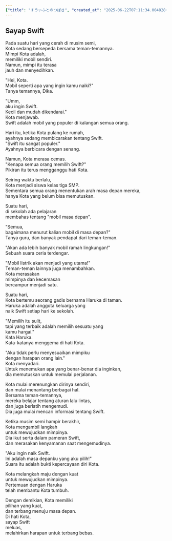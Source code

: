 ```yaml
---
{"title": "すうぃふとのつばさ", "created_at": "2025-06-22T07:11:34.004828+09:00"}
---
```


## Sayap Swift

Pada suatu hari yang cerah di musim semi,  
Kota sedang bersepeda bersama teman-temannya.  
Mimpi Kota adalah,  
memiliki mobil sendiri.  
Namun, mimpi itu terasa  
jauh dan menyedihkan.

"Hei, Kota.  
Mobil seperti apa yang ingin kamu naiki?"  
Tanya temannya, Dika.

"Umm,  
aku ingin Swift.  
Kecil dan mudah dikendarai."  
Kota menjawab.  
Swift adalah mobil yang populer di kalangan semua orang.

Hari itu, ketika Kota pulang ke rumah,  
ayahnya sedang membicarakan tentang Swift.  
"Swift itu sangat populer."  
Ayahnya berbicara dengan senang.

Namun, Kota merasa cemas.  
"Kenapa semua orang memilih Swift?"  
Pikiran itu terus mengganggu hati Kota.

Seiring waktu berlalu,  
Kota menjadi siswa kelas tiga SMP.  
Sementara semua orang menentukan arah masa depan mereka,  
hanya Kota yang belum bisa memutuskan.

Suatu hari,  
di sekolah ada pelajaran  
membahas tentang "mobil masa depan".

"Semua,  
bagaimana menurut kalian mobil di masa depan?"  
Tanya guru, dan banyak pendapat dari teman-teman.

"Akan ada lebih banyak mobil ramah lingkungan!"  
Sebuah suara ceria terdengar.

"Mobil listrik akan menjadi yang utama!"  
Teman-teman lainnya juga menambahkan.  
Kota merasakan  
mimpinya dan kecemasan  
bercampur menjadi satu.

Suatu hari,  
Kota bertemu seorang gadis bernama Haruka di taman.  
Haruka adalah anggota keluarga yang  
naik Swift setiap hari ke sekolah.

"Memilih itu sulit,  
tapi yang terbaik adalah memilih sesuatu yang  
kamu hargai."  
Kata Haruka.  
Kata-katanya menggema di hati Kota.

"Aku tidak perlu menyesuaikan mimpiku  
dengan harapan orang lain."  
Kota menyadari.  
Untuk menemukan apa yang benar-benar dia inginkan,  
dia memutuskan untuk memulai perjalanan.

Kota mulai merenungkan dirinya sendiri,  
dan mulai menantang berbagai hal.  
Bersama teman-temannya,  
mereka belajar tentang aturan lalu lintas,  
dan juga berlatih mengemudi.  
Dia juga mulai mencari informasi tentang Swift.

Ketika musim semi hampir berakhir,  
Kota mengambil langkah  
untuk mewujudkan mimpinya.  
Dia ikut serta dalam pameran Swift,  
dan merasakan kenyamanan saat mengemudinya.

"Aku ingin naik Swift.  
Ini adalah masa depanku yang aku pilih!"  
Suara itu adalah bukti kepercayaan diri Kota.

Kota melangkah maju dengan kuat  
untuk mewujudkan mimpinya.  
Pertemuan dengan Haruka  
telah membantu Kota tumbuh.

Dengan demikian, Kota memiliki  
pilihan yang kuat,  
dan terbang menuju masa depan.  
Di hati Kota,  
sayap Swift  
meluas,  
melahirkan harapan untuk terbang bebas.
